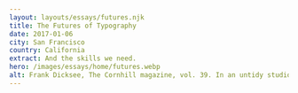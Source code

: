 ```yaml
---
layout: layouts/essays/futures.njk
title: The Futures of Typography
date: 2017-01-06
city: San Francisco
country: California
extract: And the skills we need.
hero: /images/essays/home/futures.webp
alt: Frank Dicksee, The Cornhill magazine, vol. 39. In an untidy studio, a woman holds a print and shows it to the man standing behind her.
---
```

